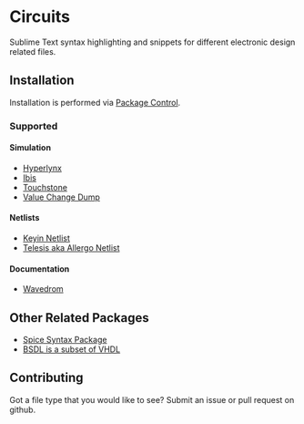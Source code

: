 # Circuits

Sublime Text syntax highlighting and snippets for different electronic design related files.  


## Installation
Installation is performed via [Package Control](https://packagecontrol.io/packages/Circuits).

### Supported

#### Simulation
- [Hyperlynx](https://www.mentor.com/pcb/hyperlynx/)
- [Ibis](https://ibis.org/)
- [Touchstone](https://ibis.org/)
- [Value Change Dump](https://en.wikipedia.org/wiki/Value_change_dump)

#### Netlists
- [Keyin Netlist](https://www.mentor.com/pcb/pads)
- [Telesis aka Allergo Netlist](https://www.cadence.com/)

#### Documentation
- [Wavedrom](https://wavedrom.com/)

## Other Related Packages
- [Spice Syntax Package](https://github.com/leoheck/sublime-spice)
- [BSDL is a subset of VHDL](https://packagecontrol.io/packages/VHDL)

## Contributing
Got a file type that you would like to see?  Submit an issue or pull request on github.
